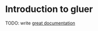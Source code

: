 # Introduction to gluer

TODO: write [great documentation](http://jacobian.org/writing/great-documentation/what-to-write/)
